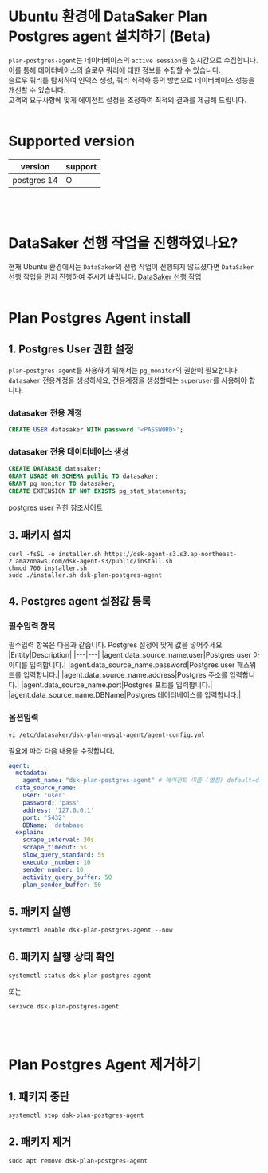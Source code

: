 # Ubuntu 환경에 DataSaker Plan Postgres agent 설치하기 (Beta)
`plan-postgres-agent`는 데이터베이스의 `active session`을 실시간으로 수집합니다.\
이를 통해 데이터베이스의 슬로우 쿼리에 대한 정보를 수집할 수 있습니다.\
슬로우 쿼리를 탐지하여 인덱스 생성, 쿼리 최적화 등의 방법으로 데이터베이스 성능을 개선할 수 있습니다.\
고객의 요구사항에 맞게 에이전트 설정을 조정하여 최적의 결과를 제공해 드립니다.
<br><br>

# Supported version
|version|support|
|---|---|
|postgres 14|O|

<br><br>

# DataSaker 선행 작업을 진행하였나요?
현재 Ubuntu 환경에서는 `DataSaker`의 선행 작업이 진행되지 않으셨다면 `DataSaker` 선행 작업을 먼저 진행하여 주시기 바랍니다. [DataSaker 선행 작업](${PREPARATION_MANUAL_KR})
<br><br>

# Plan Postgres Agent install
## 1. Postgres User 권한 설정
`plan-postgres agent`를 사용하기 위해서는 `pg_monitor`의 권한이 필요합니다.\
`datasaker` 전용계정을 생성하세요, 전용계정을 생성할때는 `superuser`를 사용해야 합니다.
### datasaker 전용 계정
```sql
CREATE USER datasaker WITH password '<PASSWORD>';
```

### datasaker 전용 데이터베이스 생성
```sql
CREATE DATABASE datasaker;
GRANT USAGE ON SCHEMA public TO datasaker;
GRANT pg_monitor TO datasaker;
CREATE EXTENSION IF NOT EXISTS pg_stat_statements;
```
[postgres user 권한 참조사이트](https://www.postgresql.org/docs/14/sql-grant.html)

## 3. 패키지 설치
```shell
curl -fsSL -o installer.sh https://dsk-agent-s3.s3.ap-northeast-2.amazonaws.com/dsk-agent-s3/public/install.sh
chmod 700 installer.sh
sudo ./installer.sh dsk-plan-postgres-agent
```

## 4. Postgres agent 설정값 등록
### 필수입력 항목
필수입력 항목은 다음과 같습니다. Postgres 설정에 맞게 값을 넣어주세요
|Entity|Description|
|---|---|
|agent.data_source_name.user|Postgres user 아이디를 입력합니다.|
|agent.data_source_name.password|Postgres user 패스워드를 입력합니다.|
|agent.data_source_name.address|Postgres 주소를 입력합니다.|
|agent.data_source_name.port|Postgres 포트를 입력합니다.|
|agent.data_source_name.DBName|Postgres 데이터베이스를 입력합니다.|

### 옵션입력

```shell
vi /etc/datasaker/dsk-plan-mysql-agent/agent-config.yml
```

필요에 따라 다음 내용을 수정합니다.

```yaml
agent:
  metadata:
    agent_name: "dsk-plan-postgres-agent" # 에이전트 이름 (별칭) default=dsk-plan-postgres-agent
  data_source_name:
    user: 'user'
    password: 'pass'
    address: '127.0.0.1'
    port: '5432'
    DBName: 'database'
  explain:
    scrape_interval: 30s
    scrape_timeout: 5s
    slow_query_standard: 5s
    executor_number: 10
    sender_number: 10
    activity_query_buffer: 50
    plan_sender_buffer: 50
```

## 5. 패키지 실행
```shell
systemctl enable dsk-plan-postgres-agent --now
```

## 6. 패키지 실행 상태 확인
```shell
systemctl status dsk-plan-postgres-agent
```
또는
```shell
serivce dsk-plan-postgres-agent
```
<br><br>

# Plan Postgres Agent 제거하기
## 1. 패키지 중단
```shell
systemctl stop dsk-plan-postgres-agent
```

## 2. 패키지 제거
```shell
sudo apt remove dsk-plan-postgres-agent
```
